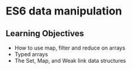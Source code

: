 # ES6 data manipulation
## Learning Objectives
- How to use map, filter and reduce on arrays
- Typed arrays
- The Set, Map, and Weak link data structures
